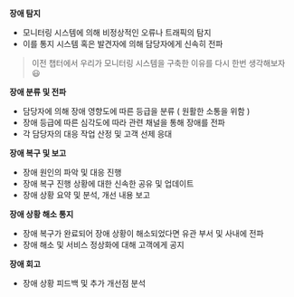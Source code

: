 **장애 탐지**

- 모니터링 시스템에 의해 비정상적인 오류나 트래픽의 탐지
- 이를 통지 시스템 혹은 발견자에 의해 담당자에게 신속히 전파

> 이전 챕터에서 우리가 모니터링 시스템을 구축한 이유를 다시 한번 생각해보자 😃
>

**장애 분류 및 전파**

- 담당자에 의해 장애 영향도에 따른 등급을 분류 ( 원활한 소통을 위함 )
- 장애 등급에 따른 심각도에 따라 관련 채널을 통해 장애를 전파
- 각 담당자의 대응 작업 산정 및 고객 선제 응대

**장애 복구 및 보고**

- 장애 원인의 파악 및 대응 진행
- 장애 복구 진행 상황에 대한 신속한 공유 및 업데이트
- 장애 상황 요약 및 분석, 개선 내용 보고

**장애 상황 해소 통지**

- 장애 복구가 완료되어 장애 상황이 해소되었다면 유관 부서 및 사내에 전파
- 장애 해소 및 서비스 정상화에 대해 고객에게 공지

**장애 회고**

- 장애 상황 피드백 및 추가 개선점 분석